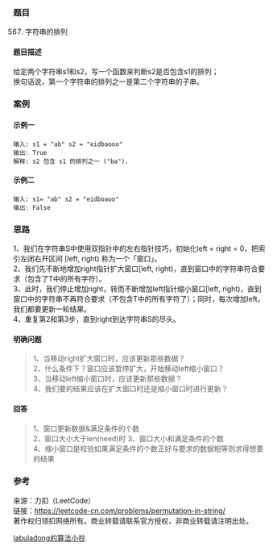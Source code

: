 ### 题目

567. 字符串的排列

#### 题目描述

给定两个字符串s1和s2，写一个函数来判断s2是否包含s1的排列；  
换句话说，第一个字符串的排列之一是第二个字符串的子串。  

### 案例

#### 示例一

```示例一
输入: s1 = "ab" s2 = "eidbaooo"
输出: True
解释: s2 包含 s1 的排列之一 ("ba").
```

#### 示例二

```示例二
输入: s1= "ab" s2 = "eidboaoo"
输出: False
```

### 思路

1、我们在字符串S中使用双指针中的左右指针技巧，初始化left = right = 0，把索引左闭右开区间 [left, right) 称为一个「窗口」。  
2、我们先不断地增加right指针扩大窗口[left, right)，直到窗口中的字符串符合要求（包含了T中的所有字符）。  
3、此时，我们停止增加right，转而不断增加left指针缩小窗口[left, right)，直到窗口中的字符串不再符合要求（不包含T中的所有字符了）；同时，每次增加left，我们都要更新一轮结果。  
4、重复第2和第3步，直到right到达字符串S的尽头。  

#### 明确问题

>1、当移动right扩大窗口时，应该更新那些数据？  
>2、什么条件下？窗口应该暂停扩大，开始移动left缩小窗口？  
>3、当移动left缩小窗口时，应该更新那些数据？  
>4、我们要的结果应该在扩大窗口时还是缩小窗口时进行更新？

#### 回答

>1、窗口更新数据&满足条件的个数  
>2、窗口大小大于len(need)时
>3、窗口大小和满足条件的个数  
>4、缩小窗口是校验如果满足条件的个数正好与要求的数据相等则求得想要的结果

### 参考

来源：力扣（LeetCode）  
链接：<https://leetcode-cn.com/problems/permutation-in-string/>  
著作权归领扣网络所有。商业转载请联系官方授权，非商业转载请注明出处。  

[labuladong的算法小抄](https://labuladong.gitbook.io/algo/di-ling-zhang-bi-du-xi-lie/hua-dong-chuang-kou-ji-qiao-jin-jie)
